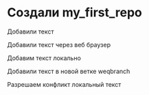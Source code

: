 ﻿# Создали my_first_repo

Добавили текст

Добавили текст через веб браузер

Добавим текст локально

Добавили текст в новой ветке weqbranch
 

Разрешаем конфликт локальный  текст 

